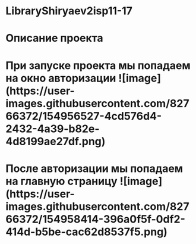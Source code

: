 # LibraryShiryaev2isp11-17
# Описание проекта 
<h1 align "center"> При запуске проекта мы попадаем на окно авторизации
![image](https://user-images.githubusercontent.com/82766372/154956527-4cd576d4-2432-4a39-b82e-4d8199ae27df.png)<h1>
<h1 align "center"> После авторизации мы попадаем на главную страницу
  ![image](https://user-images.githubusercontent.com/82766372/154958414-396a0f5f-0df2-414d-b5be-cac62d8537f5.png)<h1>
  

  
